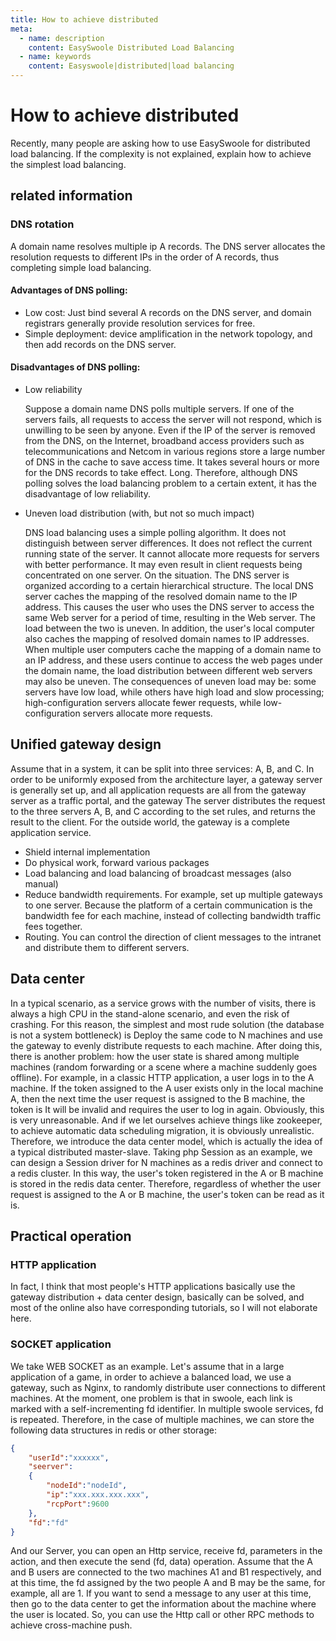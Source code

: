 ```yaml
---
title: How to achieve distributed
meta:
  - name: description
    content: EasySwoole Distributed Load Balancing
  - name: keywords
    content: Easyswoole|distributed|load balancing
---
```

# How to achieve distributed
Recently, many people are asking how to use EasySwoole for distributed load balancing. If the complexity is not explained, explain how to achieve the simplest load balancing.

## related information

### DNS rotation

A domain name resolves multiple ip A records. The DNS server allocates the resolution requests to different IPs in the order of A records, thus completing simple load balancing.

#### Advantages of DNS polling:

- Low cost: Just bind several A records on the DNS server, and domain registrars generally provide resolution services for free.
- Simple deployment: device amplification in the network topology, and then add records on the DNS server.

#### Disadvantages of DNS polling:

- Low reliability
    
    Suppose a domain name DNS polls multiple servers. If one of the servers fails, all requests to access the server will not respond, which is unwilling to be seen by anyone. Even if the IP of the server is removed from the DNS, on the Internet, broadband access providers such as telecommunications and Netcom in various regions store a large number of DNS in the cache to save access time. It takes several hours or more for the DNS records to take effect. Long. Therefore, although DNS polling solves the load balancing problem to a certain extent, it has the disadvantage of low reliability.

- Uneven load distribution (with, but not so much impact)

    DNS load balancing uses a simple polling algorithm. It does not distinguish between server differences. It does not reflect the current running state of the server. It cannot allocate more requests for servers with better performance. It may even result in client requests being concentrated on one server. On the situation. The DNS server is organized according to a certain hierarchical structure. The local DNS server caches the mapping of the resolved domain name to the IP address. This causes the user who uses the DNS server to access the same Web server for a period of time, resulting in the Web server. The load between the two is uneven. In addition, the user's local computer also caches the mapping of resolved domain names to IP addresses. When multiple user computers cache the mapping of a domain name to an IP address, and these users continue to access the web pages under the domain name, the load distribution between different web servers may also be uneven. The consequences of uneven load may be: some servers have low load, while others have high load and slow processing; high-configuration servers allocate fewer requests, while low-configuration servers allocate more requests.

## Unified gateway design
Assume that in a system, it can be split into three services: A, B, and C. In order to be uniformly exposed from the architecture layer, a gateway server is generally set up, and all application requests are all from the gateway server as a traffic portal, and the gateway The server distributes the request to the three servers A, B, and C according to the set rules, and returns the result to the client. For the outside world, the gateway is a complete application service.
- Shield internal implementation
- Do physical work, forward various packages
- Load balancing and load balancing of broadcast messages (also manual)
- Reduce bandwidth requirements. For example, set up multiple gateways to one server. Because the platform of a certain communication is the bandwidth fee for each machine, instead of collecting bandwidth traffic fees together.
- Routing. You can control the direction of client messages to the intranet and distribute them to different servers.

## Data center

In a typical scenario, as a service grows with the number of visits, there is always a high CPU in the stand-alone scenario, and even the risk of crashing. For this reason, the simplest and most rude solution (the database is not a system bottleneck) is Deploy the same code to N machines and use the gateway to evenly distribute requests to each machine.
After doing this, there is another problem: how the user state is shared among multiple machines (random forwarding or a scene where a machine suddenly goes offline). For example, in a classic HTTP application, a user logs in to the A machine. If the token assigned to the A user exists only in the local machine A, then the next time the user request is assigned to the B machine, the token is It will be invalid and requires the user to log in again. Obviously, this is very unreasonable.
And if we let ourselves achieve things like zookeeper, to achieve automatic data scheduling migration, it is obviously unrealistic. Therefore, we introduce the data center model, which is actually the idea of a typical distributed master-slave. Taking php Session as an example, we can design a Session driver for N machines as a redis driver and connect to a redis cluster. In this way, the user's token registered in the A or B machine is stored in the redis data center.
Therefore, regardless of whether the user request is assigned to the A or B machine, the user's token can be read as it is.

## Practical operation

### HTTP application
In fact, I think that most people's HTTP applications basically use the gateway distribution + data center design, basically can be solved, and most of the online also have corresponding tutorials, so I will not elaborate here.

### SOCKET application

We take WEB SOCKET as an example. Let's assume that in a large application of a game, in order to achieve a balanced load, we use a gateway, such as Nginx, to randomly distribute user connections to different machines.
At the moment, one problem is that in swoole, each link is marked with a self-incrementing fd identifier. In multiple swoole services, fd is repeated. Therefore, in the case of multiple machines, we can store the following data structures in redis or other storage:
```json
{
    "userId":"xxxxxx",
    "seerver":
    {
        "nodeId":"nodeId",
        "ip":"xxx.xxx.xxx.xxx",
        "rcpPort":9600
    },
    "fd":"fd"
}
```
And our Server, you can open an Http service, receive fd, parameters in the action, and then execute the send (fd, data) operation. Assume that the A and B users are connected to the two machines A1 and B1 respectively, and at this time, the fd assigned by the two people A and B may be the same, for example, all are 1.
If you want to send a message to any user at this time, then go to the data center to get the information about the machine where the user is located. So, you can use the Http call or other RPC methods to achieve cross-machine push.